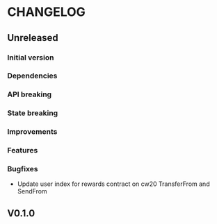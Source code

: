 # CHANGELOG

## Unreleased
### Initial version
### Dependencies
### API breaking
### State breaking
### Improvements
### Features
### Bugfixes
- Update user index for rewards contract on cw20 TransferFrom and SendFrom 

## V0.1.0
<!-- ### Initial version
### Dependencies
### API breaking
### State breaking
### Improvements
### Features
### Bugfixes -->